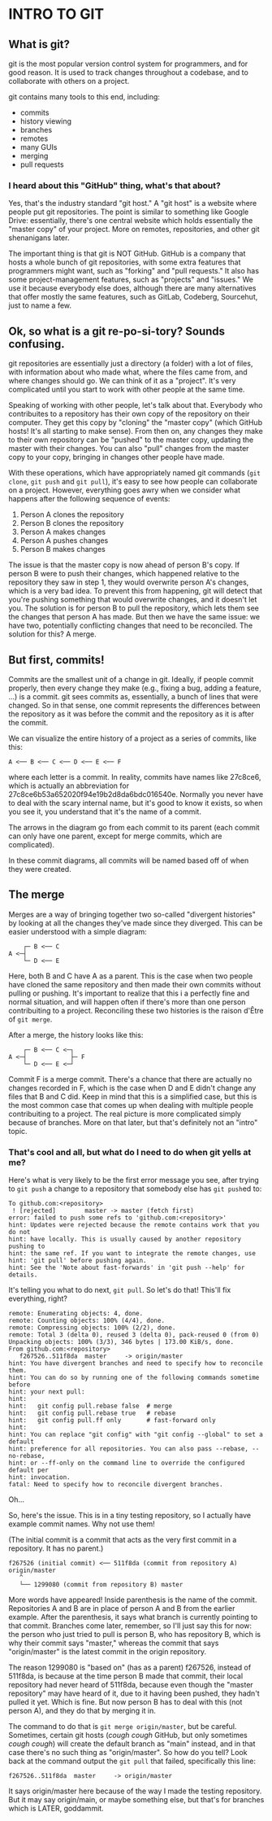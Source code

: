 # INTRO TO GIT

## What is git?

git is the most popular version control system for programmers, and for good
reason. It is used to track changes throughout a codebase, and to collaborate
with others on a project.

git contains many tools to this end, including:

- commits
- history viewing
- branches
- remotes
- many GUIs
- merging
- pull requests

### I heard about this "GitHub" thing, what's that about?

Yes, that's the industry standard "git host." A "git host" is a website where
people put git repositories. The point is similar to something like Google
Drive: essentially, there's one central website which holds essentially the
"master copy" of your project. More on remotes, repositories, and other git
shenanigans later.

The important thing is that git is NOT GitHub. GitHub is a company that hosts a
whole bunch of git repositories, with some extra features that programmers
might want, such as "forking" and "pull requests." It also has some
project-management features, such as "projects" and "issues." We use it because
everybody else does, although there are many alternatives that offer mostly the
same features, such as GitLab, Codeberg, Sourcehut, just to name a few.

## Ok, so what is a git re-po-si-tory? Sounds confusing.

git repositories are essentially just a directory (a folder) with a lot of
files, with information about who made what, where the files came from, and
where changes should go. We can think of it as a "project". It's very
complicated until you start to work with other people at the same time.

Speaking of working with other people, let's talk about that. Everybody who
contribuites to a repository has their own copy of the repository on their
computer. They get this copy by "cloning" the "master copy" (which GitHub
hosts! It's all starting to make sense). From then on, any changes they make to
their own repository can be "pushed" to the master copy, updating the master
with their changes. You can also "pull" changes from the master copy to your
copy, bringing in changes other people have made.

With these operations, which have appropriately named git commands (`git
clone`, `git push` and `git pull`), it's easy to see how people can collaborate
on a project. However, everything goes awry when we consider what happens after
the following sequence of events:

1. Person A clones the repository
2. Person B clones the repository
3. Person A makes changes
4. Person A pushes changes
5. Person B makes changes

The issue is that the master copy is now ahead of person B's copy. If person B
were to push their changes, which happened relative to the repository they saw
in step 1, they would overwrite person A's changes, which is a very bad idea.
To prevent this from happening, git will detect that you're pushing something
that would overwrite changes, and it doesn't let you. The solution is for
person B to pull the repository, which lets them see the changes that person A
has made. But then we have the same issue: we have two, potentially conflicting
changes that need to be reconciled. The solution for this? A merge.

## But first, commits!

Commits are the smallest unit of a change in git. Ideally, if people commit
properly, then every change they make (e.g., fixing a bug, adding a feature,
...) is a commit. git sees commits as, essentially, a bunch of lines that were
changed. So in that sense, one commit represents the differences between the
repository as it was before the commit and the repository as it is after the
commit.

We can visualize the entire history of a project as a series of commits, like
this:

```
A <── B <── C <── D <── E <── F
```

where each letter is a commit. In reality, commits have names like 27c8ce6,
which is actually an abbreviation for 27c8ce6b53a652020f94e19b2d8da6bdc016540e.
Normally you never have to deal with the scary internal name, but it's good to
know it exists, so when you see it, you understand that it's the name of a
commit.

The arrows in the diagram go from each commit to its parent (each commit can
only have one parent, except for merge commits, which are complicated).

In these commit diagrams, all commits will be named based off of when they were created.

## The merge

Merges are a way of bringing together two so-called "divergent histories" by
looking at all the changes they've made since they diverged. This can be easier
understood with a simple diagram:

```
    ┌─ B <── C
A <─┤
    └─ D <── E
```

Here, both B and C have A as a parent. This is the case when two people have
cloned the same repository and then made their own commits without pulling or
pushing. It's important to realize that this i a perfectly fine and normal
situation, and will happen often if there's more than one person contribuiting
to a project. Reconciling these two histories is the raison d'Être of `git
merge`.

After a merge, the history looks like this:

```
    ┌─ B <── C <─┐
A <─┤            ├─ F
    └─ D <── E <─┘
```

Commit F is a merge commit. There's a chance that there are actually no changes
recorded in F, which is the case when D and E didn't change any files that B
and C did. Keep in mind that this is a simplified case, but this is the most
common case that comes up when dealing with multiple people contribuiting to a
project. The real picture is more complicated simply because of branches. More
on that later, but that's definitely not an "intro" topic.

### That's cool and all, but what do I need to do when git yells at me?

Here's what is very likely to be the first error message you see, after trying
to `git push` a change to a repository that somebody else has `git push`ed to:

```
To github.com:<repository>
 ! [rejected]        master -> master (fetch first)
error: failed to push some refs to 'github.com:<repository>'
hint: Updates were rejected because the remote contains work that you do not
hint: have locally. This is usually caused by another repository pushing to
hint: the same ref. If you want to integrate the remote changes, use
hint: 'git pull' before pushing again.
hint: See the 'Note about fast-forwards' in 'git push --help' for details.
```

It's telling you what to do next, `git pull`. So let's do that! This'll fix everything, right?

```
remote: Enumerating objects: 4, done.
remote: Counting objects: 100% (4/4), done.
remote: Compressing objects: 100% (2/2), done.
remote: Total 3 (delta 0), reused 3 (delta 0), pack-reused 0 (from 0)
Unpacking objects: 100% (3/3), 346 bytes | 173.00 KiB/s, done.
From github.com:<repository>
   f267526..511f8da  master     -> origin/master
hint: You have divergent branches and need to specify how to reconcile them.
hint: You can do so by running one of the following commands sometime before
hint: your next pull:
hint:
hint:   git config pull.rebase false  # merge
hint:   git config pull.rebase true   # rebase
hint:   git config pull.ff only       # fast-forward only
hint:
hint: You can replace "git config" with "git config --global" to set a default
hint: preference for all repositories. You can also pass --rebase, --no-rebase,
hint: or --ff-only on the command line to override the configured default per
hint: invocation.
fatal: Need to specify how to reconcile divergent branches.
```

Oh...

So, here's the issue. This is in a tiny testing repository, so I actually have
example commit names. Why not use them!

(The initial commit is a commit that acts as the very first commit in a
repository. It has no parent.)

```
f267526 (initial commit) <── 511f8da (commit from repository A) origin/master
   ^
   └── 1299080 (commit from repository B) master
```

More words have appeared! Inside parenthesis is the name of the commit.
Repositories A and B are in place of person A and B from the earlier example.
After the parenthesis, it says what branch is currently pointing to that
commit. Branches come later, remember, so I'll just say this for now: the
person who just tried to pull is person B, who has repository B, which is why
their commit says "master," whereas the commit that says "origin/master" is the
latest commit in the origin repository.

The reason 1299080 is "based on" (has as a parent) f267526, instead of 511f8da,
is because at the time person B made that commit, their local repository had never
heard of 511f8da, because even though the "master repository" may have heard of
it, due to it having been pushed, they hadn't pulled it yet. Which is fine. But
now person B has to deal with this (not person A), and they do that by merging
it in.

The command to do that is `git merge origin/master`, but be careful. Sometimes,
certain git hosts (*cough cough* GitHub, but only sometimes *cough cough*) will
create the default branch as "main" instead, and in that case there's no such
thing as "origin/master". So how do you tell? Look back at the command output
the `git pull` that failed, specifically this line:

   `f267526..511f8da  master     -> origin/master`

It says origin/master here because of the way I made the testing repository.
But it may say origin/main, or maybe something else, but that's for branches
which is LATER, goddammit.
